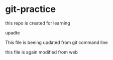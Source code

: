 # git-practice
this repo is created for learning

upadte

This file is beeing updated from git command line 

this file is again modified from web
